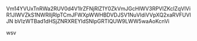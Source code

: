 Vm14YVUxTnRWa2RUV0d4V1lrZFNjRlZ1Y0ZkVmJGcHlWV3RPVlZKclZqVlVi
R1JIWVZkS1NWRlljRlpTCmJFWXpWWHBDVDJSV1NuVldiVVpXQ2xaRVFUVlJN
bVIzWTBad1dHSjZNRXREYldSNlpGRTlQUW9LWW5waAoKcnVi

wsv